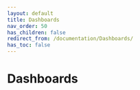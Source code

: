 ```yaml
---
layout: default
title: Dashboards
nav_order: 50
has_children: false
redirect_from: /documentation/Dashboards/
has_toc: false
---
```


# Dashboards